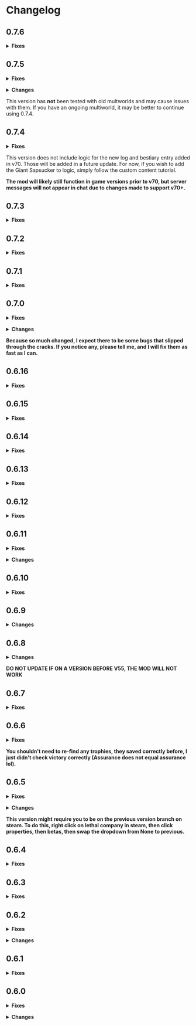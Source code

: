 # Changelog

## 0.7.6
**<details><summary>Fixes</summary>**
* actually made LethalLevelLoader a dependency
* changed log levels to use better practices and filter what users see
* fixed 'scrap' and 'tracker' commands not working in some cases
* fixed instances of monsters showing NaN rarity in the logic string
* the logic string now includes custom apparatuses for each moon instead of just Ap Apparatus - Custom
* fixed incorrect logic string output in regions that use commas in place of decimal points
* custom ap apparatuses once again send checks
* fixed moon difficulty calculation always using a cost of 0
* fixed the cruiser (and other vehicles) not appearing in the shop
</details>

## 0.7.5
**<details><summary>Fixes</summary>**
* the log entries on Assurance and Experimentation now have correct names
* fixed an issue where the Adamance apparatus name didn't match the scrap check (apparently there are two apparatuses and one replaces the other?)
* the (kitchen) knife location is no longer impossible to complete
* fixed (most) custom moons with nonstandard names costing money
* the game *should* no longer crash on close when the user enters invalid connection info
* LethalLevelLoader is now correctly listed as a dependency
</details>

**<details><summary>Changes</summary>**
* custom ap apparatuses now include the moon's name in the scan node text
* the two new logs on Adamance and Artifice are now part of logic, as well as the sapsucker and sapsucker egg
* now uses the latest stable version of Archipelago.MultiClient.Net (6.6.1.0)
</details>

This version has **not** been tested with old multworlds and may cause issues with them. If you have an ongoing multiworld, it may be better to continue using 0.7.4.

## 0.7.4
**<details><summary>Fixes</summary>**
* fixed an issue with server messages not displaying in v70+
* Fixed an issue that prevented unlocked moons from becoming free. This fix was present in 0.7.2 but (accidentally?) reverted in 0.7.3
* fixed two issues that prevented trophies from being marked as found in some cases, and added a log message when victory should be achieved
    * this will not fix multiworlds that have already run into the issue, but it shouldn't happen in future worlds
* hid some log spam and fixed an issue that spammed errors when orbiting the company moon
* connections with no password now save the password as an empty string (ES3 cannot serialize objects of null value)
    * Ongoing saves will fail to auto-connect to the multiworld the *first* time you load into them. Simply go through the connection process again and you'll be good-to-go.
</details>

This version does not include logic for the new log and bestiary entry added in v70. Those will be added in a future update. For now, if you wish to add the Giant Sapsucker to logic, simply follow the custom content tutorial.

**The mod will likely still function in game versions prior to v70, but server messages will not appear in chat due to changes made to support v70+.**

## 0.7.3
**<details><summary>Fixes</summary>**
* Fixed modify scrap spawns not spawning any scrap
* Hopefully made deathlink more random, and only kill one person
* Updated the readme to have the correct instructions to add custom content
* (Hopefully) fixed more issues with moon names in custom content
</details>

## 0.7.2
**<details><summary>Fixes</summary>**
* fixed unlocked moons costing credits to visit
</details>

## 0.7.1
**<details><summary>Fixes</summary>**
* Fixed a few bugs related to scrapsanity and trophies
</details>

## 0.7.0
**<details><summary>Fixes</summary>**
* Multiplayer will no longer break after leaving/rejoining a save
* Days left will no longer infinitely go up
* Dying from a death link will no longer cause another one
* AP Apparatus - Custom should now give out the correct check when brought back to the ship
* Vain Shroud has been removed
* One word custom moons will no longer have a blank name
* Custom and new scrap should now send the right check
</details>

**<details><summary>Changes</summary>**
* Added the config terminal command(can be used even when not connected to the multiworld!)
    * When used with no arguments, will show the current value of all the config options, as well as possible values
    * Can be used with two arguments, the setting name and the value.
        * sendapchat - will enable/disable the sending of LC chat messages to archipelago
        * recapchat - will enable/disable the printing of archipelago messages in the LC chat
        * maxchat - will change the maximum amount of characters a single chat message can use
        * recfiller - the big one, will enable/disable filler items automatically activating
* Added the apfiller terminal command
    * Can be used without arguments to show how many of each filler item you've received, as well as how many are queued up.
    * If recfiller is false, you can use apfiller with one argument to activate a queued filler item
* Added a way to allow you to use multiple custom content lethal company worlds in the same multiworld, explained further in the readme
* Renamed all moons to include their number, commands and yaml options that use moon names won't need to change because they look to see if what you entered is contained in any moon name. Since exp is contained in 41 Experimentation, exp would be all you need to enter.
</details>

**Because so much changed, I expect there to be some bugs that slipped through the cracks. If you notice any, please tell me, and I will fix them as fast as I can.**

## 0.6.16
**<details><summary>Fixes</summary>**
* multiplayer finally works
</details>

## 0.6.15
**<details><summary>Fixes</summary>**
* clients can now properly connect to the multiworld
</details>

## 0.6.14
**<details><summary>Fixes</summary>**
* fixed tulip snake odds
</details>

## 0.6.13
**<details><summary>Fixes</summary>**
* fixed bug where players other than the host wouldn't automatically join the multiworld
* fixed bug where AP chat only showed for the host
* fixed bug where items would sometimes unlock but still cost an insane price
* added the ability to search for scrap with the scrap command, now it works with both scrap and moons
</details>

## 0.6.12
**<details><summary>Fixes</summary>**
* fixed store items not having the correct price after being unlocked
</details>

## 0.6.11
**<details><summary>Fixes</summary>**
* Fixed issues with using old apworlds
* Fixed terminal showing scrapsanity checks when scrapsanity was off
* Fixed terminal not closing when it was still locked
* Scrap progress will no longer show on the progress screen if scrapsanity is disabled.
* The scrap command will now show whether or not you found certain scrap and whether or not certain scrap are in logic if scrapsanity is enabled, otherwise it will show the same as before
</details>

**<details><summary>Changes</summary>**
* Added v60 content and removed kidnapper fox checks
</details>

## 0.6.10
**<details><summary>Fixes</summary>**
* fixed AP Apparatus scrapsanity checks not being marked as complete when the apparatus is collected
</details>

## 0.6.9
**<details><summary>Changes</summary>**
* kidnapper fox and vain shroud scans are now in logic
* various bug fixes
</details>

## 0.6.8
**<details><summary>Changes</summary>**
* Added v56 content
</details>

**DO NOT UPDATE IF ON A VERSION BEFORE V55, THE MOD WILL NOT WORK**

## 0.6.7
**<details><summary>Fixes</summary>**
* made the mod compatible with the broken slot data from an old version
</details>

## 0.6.6
**<details><summary>Fixes</summary>**
* updated multiclient to the most recent version, fixing the bug where items couldn't be received
* fixed issues with trophy mode victory conditions not triggering
* progress command now shows trophy mode progress
</details>

**You shouldn't need to re-find any trophies, they saved correctly before, I just didn't check victory correctly (Assurance does not equal assurance lol).**

## 0.6.5
**<details><summary>Fixes</summary>**
* Hopefully added full compatibility to pre 0.6.0 multiworlds(if they still don't work, downgrade to 0.5.21)
</details>

**<details><summary>Changes</summary>**
* Added three new terminal commands:
    * progress: shows your progress in all check categories, as well as your progress towards your goal condition
    * scrap [moon]: shows all scrap accessible on the moon, useful for seeing where scrap is for modify scrap spawns
    * hints: shows all hints in your game, tells you if they are reachable or not yet
* Modified some things to make recovery easier if checks are skipped
</details>

**This version might require you to be on the previous version branch on steam. To do this, right click on lethal company in steam, then click properties, then betas, then swap the dropdown from None to previous.**

## 0.6.4
**<details><summary>Fixes</summary>**
* locked moons are correctly hidden
* embrion and artifice are no longer hidden on the moons screen if they are unlocked
* artifice apparatus now spawns correctly
* (hopefully) added support for pre 0.6.0 apworlds
</details>

## 0.6.3
**<details><summary>Fixes</summary>**
* temporary fix for the mod just deciding to stop creating the items and locations late into a multiworld
</details>

## 0.6.2
**<details><summary>Fixes</summary>**
* Hopefully fixed lag spikes that happened every 5 seconds late game
</details>

**<details><summary>Changes</summary>**
* Added new /resync command that will refresh all received items in case they desync. This used to be done once every five seconds, which was what caused the lag, but due to some changes shouldn't be required anymore.
</details>

## 0.6.1
**<details><summary>Fixes</summary>**
* Trophy mode now should work with custom moons
* Fixed the bug where the game would freeze when attempting to close, needing to be force closed
</details>

## 0.6.0
**<details><summary>Fixes</summary>**
* fixed bug with the mod not realizing it was connected when it autoconnected you
* fixed some scattered bugs
</details>

**<details><summary>Changes</summary>**
* the mod now disconnects from the multiworld after leaving a save file
* updated tracker command to use the new settings
* added GetGameLogicString() function for adding custom content(check the github readme for more info)
* added new v50 content
</details>